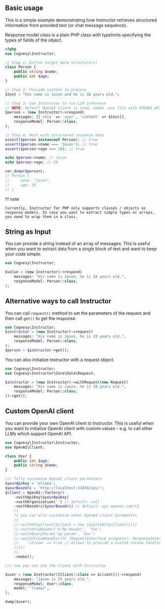## Basic usage

This is a simple example demonstrating how Instructor retrieves structured information from provided text (or chat message sequence).

Response model class is a plain PHP class with typehints specifying the types of fields of the object.

```php
<?php
use Cognesy\Instructor;

// Step 1: Define target data structure(s)
class Person {
    public string $name;
    public int $age;
}

// Step 2: Provide content to process
$text = "His name is Jason and he is 28 years old.";

// Step 3: Use Instructor to run LLM inference
// NOTE: default OpenAI client is used, needs .env file with OPENAI_API_KEY
$person = (new Instructor)->respond(
    messages: [['role' => 'user', 'content' => $text]],
    responseModel: Person::class,
);

// Step 4: Work with structured response data
assert($person instanceof Person); // true
assert($person->name === 'Jason'); // true
assert($person->age === 28); // true

echo $person->name; // Jason
echo $person->age; // 28

var_dump($person);
// Person {
//     name: "Jason",
//     age: 28
// }    
```

!!! note

    Currently, Instructor for PHP only supports classes / objects as response models. In case you want to extract simple types or arrays, you need to wrap them in a class.



## String as Input

You can provide a string instead of an array of messages. This is useful when you want to extract data from a single block of text and want to keep your code simple.

```php
use Cognesy\Instructor;

$value = (new Instructor)->respond(
    messages: "His name is Jason, he is 28 years old.",
    responseModel: Person::class,
);
```


## Alternative ways to call Instructor

You can call `request()` method to set the parameters of the request and then call `get()` to get the response.

```php
use Cognesy\Instructor;
$instructor = (new Instructor)->request(
    messages: "His name is Jason, he is 28 years old.",
    responseModel: Person::class,
);
$person = $instructor->get();
```

You can also initialize Instructor with a request object.

```php
use Cognesy\Instructor;
use Cognesy\Instructor\Core\Data\Request;

$instructor = (new Instructor)->withRequest(new Request(
    messages: "His name is Jason, he is 28 years old.",
    responseModel: Person::class,
))->get();
```

## Custom OpenAI client

You can provide your own OpenAI client to Instructor. This is useful when you want to initialize OpenAI client with custom values - e.g. to call other LLMs which support OpenAI API.

```php
use Cognesy\Instructor\Instructor;
use OpenAI\Client;

class User {
    public int $age;
    public string $name;
}

/// fully customize OpenAI client parameters
$yourApiKey = 'ollama';
$yourBaseUri = 'http://localhost:11434/api/';
$client = OpenAI::factory()
    ->withApiKey($yourApiKey)
    ->withOrganization('') // default: null
    ->withBaseUri($yourBaseUri) // default: api.openai.com/v1
    //
    // you can also customize other OpenAI client parameters
    //
    //->withHttpClient($client = new \GuzzleHttp\Client([]))
    //->withHttpHeader('X-My-Header', 'foo')
    //->withQueryParam('my-param', 'bar')
    //->withStreamHandler(fn (RequestInterface $request): ResponseInterface => $client->send($request, [
    //    'stream' => true // Allows to provide a custom stream handler for the http client.
    //]))
    //
    ->make();

/// now you can use the client with Instructor

$user = (new Instructor([Client::class => $client]))->respond(
    messages: "Jason is 25 years old.",
    responseModel: User::class,
    model: 'llama2',
);

dump($user);
```